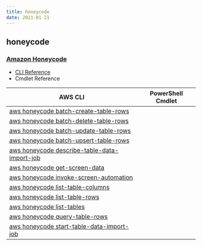 ```yaml
---
title: honeycode
date: 2021-01-21
---
```


## honeycode

### [Amazon Honeycode](https://www.honeycode.aws/)

* [CLI Reference](https://docs.aws.amazon.com/cli/latest/reference/honeycode/index.html)
* Cmdlet Reference

|AWS CLI|PowerShell Cmdlet|
|----|----|
|[aws honeycode batch-create-table-rows](https://docs.aws.amazon.com/cli/latest/reference/honeycode/batch-create-table-rows.html)||
|[aws honeycode batch-delete-table-rows](https://docs.aws.amazon.com/cli/latest/reference/honeycode/batch-delete-table-rows.html)||
|[aws honeycode batch-update-table-rows](https://docs.aws.amazon.com/cli/latest/reference/honeycode/batch-update-table-rows.html)||
|[aws honeycode batch-upsert-table-rows](https://docs.aws.amazon.com/cli/latest/reference/honeycode/batch-upsert-table-rows.html)||
|[aws honeycode describe-table-data-import-job](https://docs.aws.amazon.com/cli/latest/reference/honeycode/describe-table-data-import-job.html)||
|[aws honeycode get-screen-data](https://docs.aws.amazon.com/cli/latest/reference/honeycode/get-screen-data.html)||
|[aws honeycode invoke-screen-automation](https://docs.aws.amazon.com/cli/latest/reference/honeycode/invoke-screen-automation.html)||
|[aws honeycode list-table-columns](https://docs.aws.amazon.com/cli/latest/reference/honeycode/list-table-columns.html)||
|[aws honeycode list-table-rows](https://docs.aws.amazon.com/cli/latest/reference/honeycode/list-table-rows.html)||
|[aws honeycode list-tables](https://docs.aws.amazon.com/cli/latest/reference/honeycode/list-tables.html)||
|[aws honeycode query-table-rows](https://docs.aws.amazon.com/cli/latest/reference/honeycode/query-table-rows.html)||
|[aws honeycode start-table-data-import-job](https://docs.aws.amazon.com/cli/latest/reference/honeycode/start-table-data-import-job.html)||

